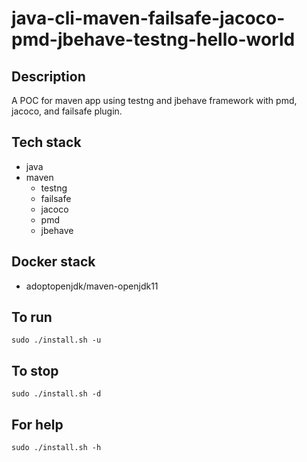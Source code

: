 # java-cli-maven-failsafe-jacoco-pmd-jbehave-testng-hello-world

## Description
A POC for maven app using testng
and jbehave framework with pmd,
jacoco, and failsafe plugin.

## Tech stack
- java
- maven
  - testng
  - failsafe
  - jacoco
  - pmd
  - jbehave

## Docker stack
- adoptopenjdk/maven-openjdk11

## To run
`sudo ./install.sh -u`

## To stop
`sudo ./install.sh -d`

## For help
`sudo ./install.sh -h`
